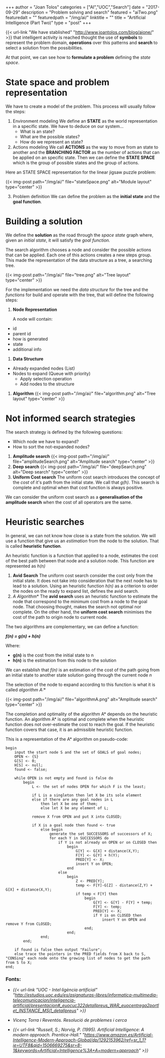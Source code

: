 +++
author = "Joan Tolos"
categories = ["AI","UOC","Search"]
date = "2017-09-29"
description = "Problem solving and search"
featured = "aiTwo.png"
featuredalt = ""
featuredpath = "/img/ai/"
linktitle = ""
title = "Artificial Intelligence (Part Two)"
type = "post"
+++

{{< url-link "We have stablished" "http://www.joantolos.com/blog/aione/" >}} that intelligent activity is reached thought the use of **symbols** to represent the problem domain, **operations** over this patterns and **search** to select a solution from the possibilities.

At that point, we can see how to **formulate a problem** defining the _state space_.

# State space and problem representation

We have to create a model of the problem. This process will usually follow the steps:

1. Environment modeling
  We define an **STATE** as the world representation in a specific state.
  We have to deduce on our system...
    * What is an state?
    * What are the possible states?
    * How do we represent an state?
2. Actions modeling
  We call **ACTIONS** as the way to move from an state to another and the **BRANCHING FACTOR** as the number of actions that can be applied on an specific state.
  Then we can define the **STATE SPACE** which is the group of possible states and the group of actions.

  Here an STATE SPACE representation for the linear jigsaw puzzle problem:

  {{< img-post path="/img/ai/" file="stateSpace.png" alt="Module layout" type="center" >}}

3. Problem definition
  We can define the problem as the **initial state** and the **goal function**.

# Building a solution

We define the **solution** as the road through the _space state_ graph where, given an _initial state_, it will satisfy the _goal function._

The search algorithm chooses a node and consider the possible actions that can be applied. Each one of this actions creates a new steps group. This made the representation of the data structure as a tree, a searching tree.

{{< img-post path="/img/ai/" file="tree.png" alt="Tree layout" type="center" >}}

For the implementation we need the _data structure_ for the tree and the _functions_ for build and operate with the tree, that will define the following steps:

1. **Node Representation**

    A node will contain:
  * id
  * parent id
  * how is generated
  * state
  * additional info
1. **Data Structure**
  * Already expanded nodes (List)
  * Nodes to expand (Queue with priority)
      * Apply selection operation
      * Add nodes to the structure
1. **Algorithm**
  {{< img-post path="/img/ai/" file="algorithm.png" alt="Tree layout" type="center" >}}

# Not informed search strategies

The search strategy is defined by the following questions:

* Which node we have to expand?
* How to sort the not-expanded nodes?

1. **Amplitude search**
{{< img-post path="/img/ai/" file="amplitudeSearch.png" alt="Amplitude search" type="center" >}}
1. **Deep search**
{{< img-post path="/img/ai/" file="deepSearch.png" alt="Deep search" type="center" >}}
1. **Uniform Cost search**
The uniform cost search introduces the concept of the _cost_ of it's path from the initial state. We call that _g(h)_. This search is complete and optimal when that cost function is always positive.

We can consider the uniform cost search as a **generalisation of the amplitude search** when the cost of all operators are the same.

# Heuristic searches

In general, we can not know how close is a state from the solution. We will use a function that give us an _estimation_ from the node to the solution. That is called **heuristic function**.

An heuristic function is a function that applied to a node, estimates the cost of the best path between that node and a solution node. This function are represented as _h(n)_

1. **Avid Search**
The uniform cost search consider the cost only from the initial state. It does not take into consideration that the next node has to lead to a solution. Using an heuristic function _h(n)_ as a criterion to order the nodes on the ready to expand list, defines the avid search.
1. **A* Algorithm**
The **avid search** uses an heuristic function to estimate the node that correspond to the minimum cost from a node to the goal node. That choosing thought, makes the search not optimal nor complete. On the other hand, the **uniform cost search** minimises the cost of the path to origin node to current node.

The two algorithms are complementary, we can define a function:

**_f(n) = g(n) + h(n)_**

Where:

* **g(n)** is the cost from the initial state to n
* **h(n)** is the estimation from this node to the solution

We can establish that _f(n)_ is an estimation of the cost of the path going from an initial state to another state solution going through the current node _n_

The selection of the node to expand according to this function is what it is called **algorithm A*:**

{{< img-post path="/img/ai/" file="algorithmA.png" alt="Amplitude search" type="center" >}}

The completion and optimality of the algorithm A* depends on the heuristic function. An algorithm A* is optimal and complete when the heuristic function does not over-estimate the cost to reach the goal. If the heuristic function covers that case, it is an admissible heuristic function.

This is a representation of the A* algorithm on pseudo-code:

    begin
    	input the start node S and the set of GOALS of goal nodes;
    	OPEN <- {S}
    	G[S] <- 0;
    	H[S] <- null;
    	found <- false;

    	while OPEN is not empty and found is false do
    		begin
    			L <- the set of nodes OPEN for which F is the least;

    			if L is a singleton then let X be its sole element
    			else if there are any goal nodes in L
    				then let X be one of them;
    				else let X be any element of L;

    			remove X from OPEN and put X into CLOSED;

    			if X is a goal node then found <- true
    				else begin
    					generate the set SUCCESSORS of successors of X;
    					for each Y in SUCCESSORS do
    						if Y is not already on OPEN or on CLOSED then
    							begin
    								G[Y] <- G[X] + distance(X,Y);
    								F[Y] <- G[Y] + h(Y);
    								PRED[Y] <- X;
    								insert Y on OPEN;
    							end
    						else
    							begin
    								Z <- PRED[Y];
    								temp <- F[Y]-G[Z] - distance(Z,Y) + G[X] + distance(X,Y);
    								if temp < F[Y] then
    									begin
    										G[Y] <- G[Y] - F[Y] + temp;
    										F[Y] <- temp;
    										PRED[Y] <- X;
    										if Y is on CLOSED then
    											insert Y on OPEN and remove Y from CLOSED;
    									end;
    							end;
    				end;
    		end;

    	if found is false then output "Failure";
    	else trace the pointers in the PRED fields from X back to S, "CONSing" each node onto the growing list of nodes to get the path from S to X;
    end;

### Fonts:

* _{{< url-link "UOC - Intel·ligència artificial" "http://estudios.uoc.edu/es/asignaturas-libres/informatica-multimedia-telecomunicacion/inteligencia-artificial/presentacion#_euocuc322detallpreus_WAR_euocentrega2portlet_INSTANCE_MSj1_detallpreus" >}}_

* _Vicenç Torra i Reventós. Resolució de problemes i cerca_

* _{{< url-link "Russell, S.; Norvig, P. (1995). Artificial Intelligence: A modern approach. Prentice-Hall." "https://www.amazon.es/Artificial-Intelligence-Modern-Approach-Global/dp/1292153962/ref=sr_1_1?ie=UTF8&qid=1506669275&sr=8-1&keywords=Artificial+Intelligence%3A+A+modern+approach" >}}_
